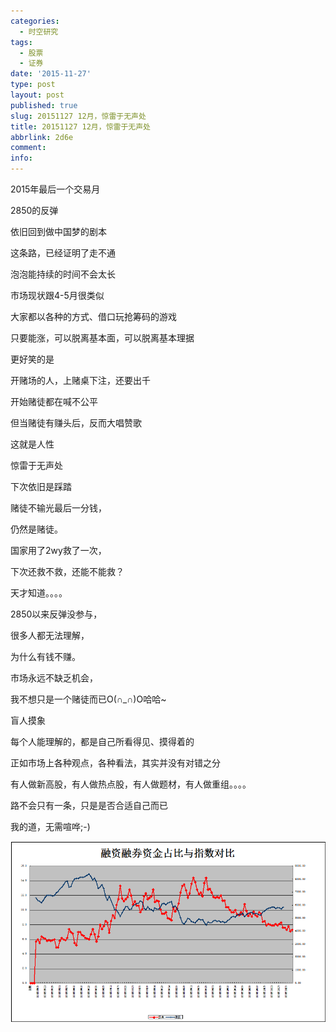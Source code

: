 ```yaml
---
categories:
  - 时空研究
tags:
  - 股票
  - 证券
date: '2015-11-27'
type: post
layout: post
published: true
slug: 20151127 12月，惊雷于无声处
title: 20151127 12月，惊雷于无声处
abbrlink: 2d6e
comment:
info:
---
```




2015年最后一个交易月

2850的反弹

依旧回到做中国梦的剧本

这条路，已经证明了走不通

泡泡能持续的时间不会太长


市场现状跟4-5月很类似

大家都以各种的方式、借口玩抢筹码的游戏

只要能涨，可以脱离基本面，可以脱离基本理据

更好笑的是

开赌场的人，上赌桌下注，还要出千

开始赌徒都在喊不公平

但当赌徒有赚头后，反而大唱赞歌

这就是人性


惊雷于无声处

下次依旧是踩踏

赌徒不输光最后一分钱，

仍然是赌徒。

国家用了2wy救了一次，

下次还救不救，还能不能救？

天才知道。。。。


2850以来反弹没参与，

很多人都无法理解，

为什么有钱不赚。

市场永远不缺乏机会，

我不想只是一个赌徒而已O(∩_∩)O哈哈~


盲人摸象

每个人能理解的，都是自己所看得见、摸得着的

正如市场上各种观点，各种看法，其实并没有对错之分

有人做新高股，有人做热点股，有人做题材，有人做重组。。。。

路不会只有一条，只是是否合适自己而已

我的道，无需喧哗;-)

![20151127-0](/images/20151127-0.png)